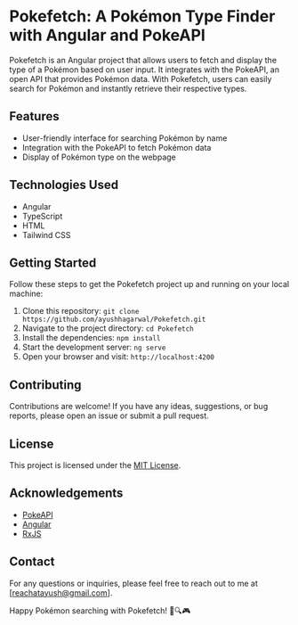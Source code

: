 # Pokefetch: A Pokémon Type Finder with Angular and PokeAPI

<!-- ![Pokefetch Banner](./assets/banner.png) -->

Pokefetch is an Angular project that allows users to fetch and display the type of a Pokémon based on user input. It integrates with the PokeAPI, an open API that provides Pokémon data. With Pokefetch, users can easily search for Pokémon and instantly retrieve their respective types.

## Features

- User-friendly interface for searching Pokémon by name
- Integration with the PokeAPI to fetch Pokémon data
- Display of Pokémon type on the webpage

## Technologies Used

- Angular
- TypeScript
- HTML
- Tailwind CSS

## Getting Started

Follow these steps to get the Pokefetch project up and running on your local machine:

1. Clone this repository: `git clone https://github.com/ayushhagarwal/Pokefetch.git`
2. Navigate to the project directory: `cd Pokefetch`
3. Install the dependencies: `npm install`
4. Start the development server: `ng serve`
5. Open your browser and visit: `http://localhost:4200`

## Contributing

Contributions are welcome! If you have any ideas, suggestions, or bug reports, please open an issue or submit a pull request.

## License

This project is licensed under the [MIT License](LICENSE).

## Acknowledgements

- [PokeAPI](https://pokeapi.co/)
- [Angular](https://angular.io/)
- [RxJS](https://rxjs.dev/)

## Contact

For any questions or inquiries, please feel free to reach out to me at [reachatayush@gmail.com].

Happy Pokémon searching with Pokefetch! 🌟🔍🎮

